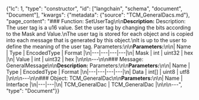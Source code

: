 {"lc": 1, "type": "constructor", "id": ["langchain", "schema", "document", "Document"], "kwargs": {"metadata": {"source": "TCM_GeneralDacs.md"}, "page_content": "### Function: SetUserTag\n\n**Description:** Description: The user tag is a u16 value. Set the user tag by changing the bits according to the Mask and Value.\nThe user tag is stored for each object and is copied into each message that is generated by this object.\nIt is up to the user to define the meaning of the user tag. Parameters:\n\n**Parameters:**\n\n| Name | Type | EncodedType | Format |\n|---|---|---|---|\n| Mask | int | uint32 | hex |\n| Value | int | uint32 | hex |\n\n\n---\n\n### Message: GeneralMessage\n\n**Description:** Parameters:\n\n**Parameters:**\n\n| Name | Type | EncodedType | Format |\n|---|---|---|---|\n| Data | int[] | uint8 | utf8 |\n\n\n---\n\n### Object: TCM_GeneralDac\n\n**Parameters:**\n\n| Name | Interface |\n|---|---|\n| TCM_GeneralDac | TCM_GeneralDac |\n\n\n---", "type": "Document"}}